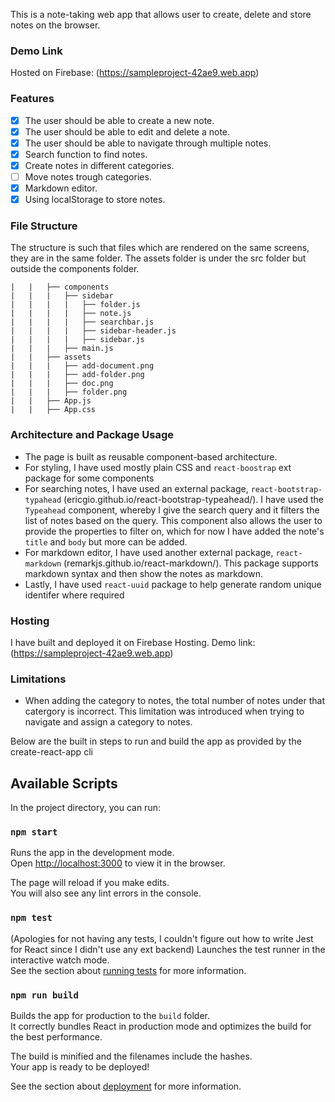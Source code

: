 This is a note-taking web app that allows user to create, delete and store notes on the browser.

### Demo Link

Hosted on Firebase: (https://sampleproject-42ae9.web.app)

### Features

- [x] The user should be able to create a new note.
- [x] The user should be able to edit and delete a note.
- [x] The user should be able to navigate through multiple notes.
- [x] Search function to find notes.
- [x] Create notes in different categories.
- [ ] Move notes trough categories.
- [x] Markdown editor.
- [x] Using localStorage to store notes.

### File Structure

The structure is such that files which are rendered on the same screens, they are in the same folder.
The assets folder is under the src folder but outside the components folder.

```
|   |   ├── components
|   |   |   ├── sidebar
|   |   |   |   ├── folder.js
|   |   |   |   ├── note.js
|   |   |   |   ├── searchbar.js
|   |   |   |   ├── sidebar-header.js
|   |   |   |   ├── sidebar.js
|   |   |   ├── main.js
|   |   ├── assets
|   |   |   ├── add-document.png
|   |   |   ├── add-folder.png
|   |   |   ├── doc.png
|   |   |   ├── folder.png
|   |   ├── App.js
|   |   ├── App.css

```

### Architecture and Package Usage

- The page is built as reusable component-based architecture.
- For styling, I have used mostly plain CSS and `react-boostrap` ext package for some components
- For searching notes, I have used an external package, `react-bootstrap-typahead` (ericgio.github.io/react-bootstrap-typeahead/). I have used the `Typeahead` component, whereby I give the search query and it filters the list of notes based on the query. This component also allows the user to provide the properties to filter on, which for now I have added the note's `title` and `body` but more can be added.
- For markdown editor, I have used another external package, `react-markdown` (remarkjs.github.io/react-markdown/). This package supports markdown syntax and then show the notes as markdown.
- Lastly, I have used `react-uuid` package to help generate random unique identifer where required

### Hosting

I have built and deployed it on Firebase Hosting. Demo link: (https://sampleproject-42ae9.web.app)

### Limitations

- When adding the category to notes, the total number of notes under that catergory is incorrect. This limitation was introduced when trying to navigate and assign a category to notes.

Below are the built in steps to run and build the app as provided by the create-react-app cli

## Available Scripts

In the project directory, you can run:

### `npm start`

Runs the app in the development mode.\
Open [http://localhost:3000](http://localhost:3000) to view it in the browser.

The page will reload if you make edits.\
You will also see any lint errors in the console.

### `npm test`

(Apologies for not having any tests, I couldn't figure out how to write Jest for React since I didn't use any ext backend)
Launches the test runner in the interactive watch mode.\
See the section about [running tests](https://facebook.github.io/create-react-app/docs/running-tests) for more information.

### `npm run build`

Builds the app for production to the `build` folder.\
It correctly bundles React in production mode and optimizes the build for the best performance.

The build is minified and the filenames include the hashes.\
Your app is ready to be deployed!

See the section about [deployment](https://facebook.github.io/create-react-app/docs/deployment) for more information.
